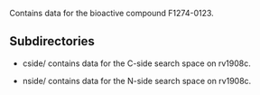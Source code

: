 Contains data for the bioactive compound F1274-0123.

## Subdirectories

- cside/ contains data for the C-side search space on rv1908c.

- nside/ contains data for the N-side search space on rv1908c.

